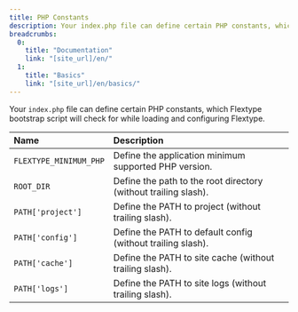 ```yaml
---
title: PHP Constants
description: Your index.php file can define certain PHP constants, which Flextype bootstrap script will check for while loading and configuring Flextype.
breadcrumbs:
  0:
    title: "Documentation"
    link: "[site_url]/en/"
  1:
    title: "Basics"
    link: "[site_url]/en/basics/"
---
```


Your `index.php` file can define certain PHP constants, which Flextype bootstrap script will check for while loading and configuring Flextype.

| Name | Description |
| :------------- | :------------- |
| `FLEXTYPE_MINIMUM_PHP` | Define the application minimum supported PHP version. |
| `ROOT_DIR` | Define the path to the root directory (without trailing slash). |
| `PATH['project']` | Define the PATH to project (without trailing slash). |
| `PATH['config']` | Define the PATH to default config (without trailing slash). |
| `PATH['cache']` | Define the PATH to site cache (without trailing slash). |
| `PATH['logs']` | Define the PATH to site logs (without trailing slash). |
